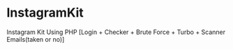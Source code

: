 # InstagramKit
Instagram Kit Using PHP [Login + Checker + Brute Force + Turbo + Scanner Emails(taken or no)]
